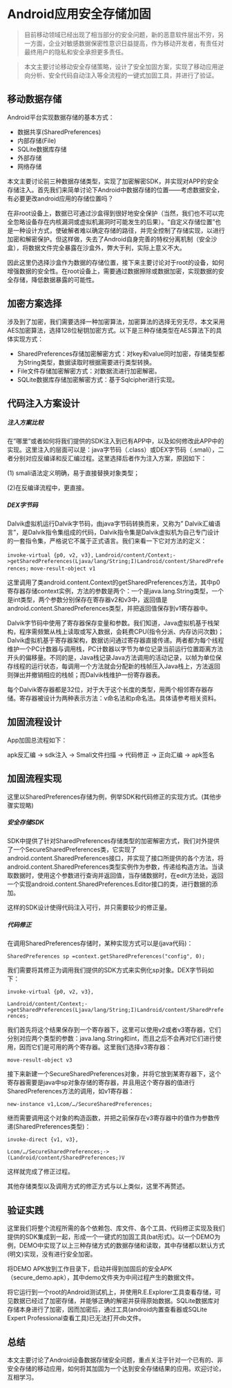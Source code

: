 # Android应用安全存储加固
> 目前移动领域已经出现了相当部分的安全问题，新的恶意软件层出不穷，另一方面，企业对敏感数据保密性意识日益提高，作为移动开发者，有责任对最终用户的隐私和安全承担更多责任。

> 本文主要讨论移动安全存储策略，设计了安全加固方案，实现了移动应用逆向分析、安全代码自动注入等全流程的一键式加固工具，并进行了验证。

## 移动数据存储
Android平台实现数据存储的基本方式：

- 数据共享(SharedPreferences)
- 内部存储(File)
- SQLite数据库存储
- 外部存储
- 网络存储

本文主要讨论前三种数据存储类型，实现了加密解密SDK，并实现对APP的安全存储注入。首先我们来简单讨论下Android中数据存储的位置——考虑数据安全，有必要更改android应用的存储位置吗？

在非root设备上，数据已可通过沙盒得到很好地安全保护（当然，我们也不可以完全忽略设备存在内核漏洞或虚拟机漏洞时可能发生的后果）。“自定义存储位置”也是一种设计方式，使破解者难以确定存储的路径，并完全控制了存储实现，以进行加密和解密保护。但这样做，失去了Android自身完善的特权分离机制（安全沙盒），将数据文件完全暴露在沙盒外，弊大于利，实际上意义不大。

因此这里仍选择沙盒作为数据的存储位置，接下来主要讨论对于root的设备，如何增强数据的安全性。在root设备上，需要通过数据擦除或数据加密，实现数据的安全存储，降低数据暴露的可能性。

## 加密方案选择
涉及到了加密，我们需要选择一种加密算法，加密算法的选择无穷无尽，本文采用AES加密算法，选择128位秘钥加密方式。以下是三种存储类型在AES算法下的具体实现方式：

- SharedPreferences存储加密解密方式：对key和value同时加密，存储类型都为String类型，数据读取时根据需要进行类型转换。
- File文件存储加密解密方式：对数据流进行加密解密。
- SQLite数据库存储加密解密方式：基于Sqlcipher进行实现。

## 代码注入方案设计
##### 注入方案比较
在”哪里”或者如何将我们提供的SDK注入到已有APP中，以及如何修改此APP中的实现。这里注入的层面可以是：java字节码（.class）或DEX字节码（.smali），二者分别对应反编译和反汇编过程。这里选择后者作为注入方案，原因如下：

(1) smali语法定义明确，易于直接替换对象类型；

(2)在反编译流程中，更直接。

##### DEX字节码
Dalvik虚拟机运行Dalvik字节码，由java字节码转换而来，又称为” Dalvik汇编语言”，是Dalvik指令集组成的代码，Dalvik指令集是Dalvik虚拟机为自己专门设计的一套指令集，严格说它不属于正式语言。我们来看一下它对方法的定义：

`invoke-virtual {p0, v2, v3},`
`Landroid/content/Context;->getSharedPreferences(Ljava/lang/String;I)Landroid/content/SharedPreferences;`
`move-result-object v1`

这里调用了类android.content.Context的getSharedPreferences方法，其中p0寄存器存储context实例，方法的参数是两个：一个是java.lang.String类型，一个是int类型，两个参数分别保存在寄存器v2和v3中，返回值是android.content.SharedPreferences类型，并把返回值保存到v1寄存器中。

Dalvik字节码中使用了寄存器保存变量和参数。我们知道，Java虚拟机基于栈架构，程序需频繁从栈上读取或写入数据，会耗费CPU(指令分派、内存访问次数)；Dalvik虚拟机基于寄存器架构，数据访问通过寄存器直接传递。两者都为每个线程维护一个PC计数器与调用栈，PC计数器以字节为单位记录当前运行位置距离方法开头的偏移量。不同的是，Java栈记录Java方法调用的活动记录，以帧为单位保存线程的运行状态，每调用一个方法就会分配新的栈帧压入Java栈上，方法返回则弹出并撤销相应的栈帧；而Dalvik栈维护一份寄存器表。

每个Dalvik寄存器都是32位，对于大于这个长度的类型，用两个相邻寄存器存储。寄存器被设计为两种表示方法：v命名法和p命名法。具体请参考相关资料。

## 加固流程设计
App加固总流程如下：

apk反汇编 -> sdk注入 -> Smali文件扫描 -> 代码修正 -> 正向汇编 -> apk签名

## 加固流程实现
这里以SharedPreferences存储为例，例举SDK和代码修正的实现方式。(其他步骤实现略)

##### 安全存储SDK
SDK中提供了针对SharedPreferences存储类型的加密解密方式，我们对外提供了一个SecureSharedPreferences类，它实现了android.content.SharedPreferences接口，并实现了接口所提供的各个方法，将android.content.SharedPreferences类型实例作为参数，传递给构造方法。当读取数据时，使用这个参数进行查询并返回值，当存储数据时，在edit方法处，返回一个实现android.content.SharedPreferences.Editor接口的类，进行数据的添加。

这样的SDK设计使得代码注入可行，并只需要较少的修正量。

##### 代码修正
在调用SharedPreferences存储时，某种实现方式可以是(java代码)：

`SharedPreferences sp =context.getSharedPreferences("config", 0);`

我们需要将其修正为调用我们提供的SDK方式来实例化sp对象。DEX字节码如下：

`invoke-virtual {p0, v2, v3},`

`Landroid/content/Context;->getSharedPreferences(Ljava/lang/String;I)Landroid/content/SharedPreferences;`

我们首先将这个结果保存到一个寄存器下，这里可以使用v2或者v3寄存器，它们分别对应两个类型的参数：java.lang.String和int，而且之后不会再对它们进行使用，因而它们是可用的两个寄存器。这里我们选择v3寄存器：

`move-result-object v3`

接下来新建一个SecureSharedPreferences对象，并将它放到某寄存器下，这个寄存器需要是java中sp对象存储的寄存器，并且用这个寄存器的值进行SharedPreferences方法的调用，如v1寄存器：

`new-instance v1,Lcom/…/SecureSharedPreferences;`

继而需要调用这个对象的构造函数，并把之前保存在v3寄存器中的值作为参数传递(SharedPreferences类型)：

`invoke-direct {v1, v3},`

`Lcom/…/SecureSharedPreferences;->(Landroid/content/SharedPreferences;)V`

这样就完成了修正过程。

其他存储类型以及调用方式的修正方式与以上类似，这里不再赘述。

## 验证实践
这里我们将整个流程所需的各个依赖包、库文件、各个工具、代码修正实现及我们提供的SDK集成到一起，形成一个一键式的加固工具(bat形式)。以一个DEMO为例，DEMO中实现了以上三种存储方式的数据存储和读取，其中存储都以默认方式(明文)实现，没有进行安全加密。

将DEMO APK放到工作目录下，启动并得到加固后的安全APK（secure_demo.apk），其中demo文件夹为中间过程产生的数据文件。

将它运行到一个root的Android测试机上，并使用R.E.Explorer工具查看存储，可见数据已经过了加密存储，并能够正确的解密并获得原始数据。SQLite数据库对存储本身进行了加密，因而加密后，通过工具(android内置查看器或SQLite Expert Professional查看工具)已无法打开db文件。



## 总结
本文主要讨论了Android设备数据存储安全问题，重点关注于针对一个已有的、非安全存储的移动应用，如何将其加固为一个达到安全存储结果的应用。欢迎讨论，互相学习。

